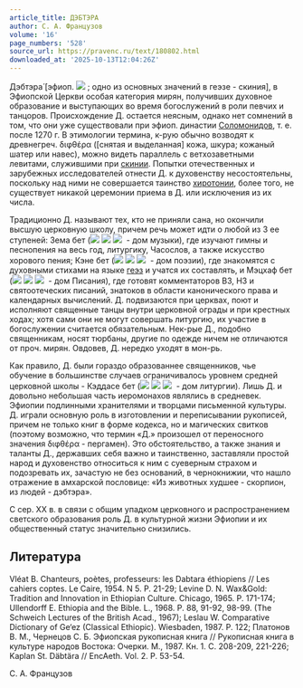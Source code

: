 ```yaml
---
article_title: ДЭБТЭРА
author: С. А. Французов
volume: '16'
page_numbers: '528'
source_url: https://pravenc.ru/text/180802.html
downloaded_at: '2025-10-13T12:04:26Z'
---
```


Дэбтэра́ [эфиоп. ![](https://pravenc.ru/char/26110/xd9axccP/image.png) ; одно из основных значений в геэзе - скиния], в Эфиопской Церкви особая категория мирян, получивших духовное образование и выступающих во время богослужений в роли певчих и танцоров. Происхождение Д. остается неясным, однако нет сомнений в том, что они уже существовали при эфиоп. династии [Соломонидов](https://pravenc.ru/text/Соломонидов.html), т. е. после 1270 г. В этимологии термина, к-рую обычно возводят к древнегреч. διφθέρα ([снятая и выделанная] кожа, шкура; кожаный шатер или навес), можно видеть параллель с ветхозаветными левитами, служившими при [скинии](https://pravenc.ru/text/Скиния.html). Попытки отечественных и зарубежных исследователей отнести Д. к духовенству несостоятельны, поскольку над ними не совершается таинство [хиротонии](https://pravenc.ru/text/Хиротония.html), более того, не существует никакой церемонии приема в Д. или исключения из их числа.

Традиционно Д. называют тех, кто не приняли сана, но окончили высшую церковную школу, причем речь может идти о любой из 3 ее ступеней: Зема бет (![](<https://pravenc.ru/char/26110/xd6xf4H /image.png>) ![](<https://pravenc.ru/char/26110/ xb5 /image.png>) ![](<https://pravenc.ru/char/26110/ xcaxf4g/image.png>)  - дом музыки), где изучают гимны и песнопения на весь год, литургику, Часослов, а также искусство хорового пения; Кэне бет (![](<https://pravenc.ru/char/26110/x5bxcfxf4 /image.png>) ![](<https://pravenc.ru/char/26110/ xb5 /image.png>) ![](<https://pravenc.ru/char/26110/ xcaxf4g/image.png>)  - дом поэзии), где знакомятся с духовными стихами на языке [геэз](https://pravenc.ru/text/геэз.html) и учатся их составлять, и Мэцхаф бет (![](<https://pravenc.ru/char/26110/Ixecxc2x3b /image.png>) ![](<https://pravenc.ru/char/26110/ xb5 /image.png>) ![](<https://pravenc.ru/char/26110/ xcaxf4g/image.png>)  - дом Писания), где готовят комментаторов ВЗ, НЗ и святоотеческих писаний, знатоков в области канонического права и календарных вычислений. Д. подвизаются при церквах, поют и исполняют священные танцы внутри церковной ограды и при крестных ходах; хотя сами они не могут совершать литургию, их участие в богослужении считается обязательным. Нек-рые Д., подобно священникам, носят тюрбаны, другие по одежде ничем не отличаются от проч. мирян. Овдовев, Д. нередко уходят в мон-рь.

Как правило, Д. были гораздо образованнее священников, чье обучение в большинстве случаев ограничивалось уровнем средней церковной школы - Кэддасе бет (![](<https://pravenc.ru/char/26110/x5b1xc6xf4 /image.png>) ![](<https://pravenc.ru/char/26110/ xb5 /image.png>) ![](<https://pravenc.ru/char/26110/ xcaxf4g/image.png>)  - дом литургии). Лишь Д. и довольно небольшая часть иеромонахов являлись в средневек. Эфиопии подлинными хранителями и творцами письменной культуры. Д. играли основную роль в изготовлении и переписывании рукописей, причем не только книг в форме кодекса, но и магических свитков (поэтому возможно, что термин «Д.» произошел от переносного значения διφθέρα - пергамен). Это обстоятельство, а также знания и таланты Д., державших себя важно и таинственно, заставляли простой народ и духовенство относиться к ним с суеверным страхом и подозревать их, зачастую не без оснований, в чернокнижии, что нашло отражение в амхарской пословице: «Из животных худшее - скорпион, из людей - дэбтэра».

С сер. XX в. в связи с общим упадком церковного и распространением светского образования роль Д. в культурной жизни Эфиопии и их общественный статус значительно снизились.

## Литература

Vléat B. Chanteurs, poètes, professeurs: les Dabtara éthiopiens // Les cahiers coptes. Le Caire, 1954. N 5. P. 21-29; Levine D. N. Wax&Gold: Tradition and Innovation in Ethiopian Culture. Chicago, 1965. P. 171-174; Ullendorff E. Ethiopia and the Bible. L., 1968. P. 88, 91-92, 98-99. (The Schweich Lectures of the British Acad., 1967); Leslau W. Comparative Dictionary of Ge‘ez (Classical Ethiopic). Wiesbaden, 1987. P. 122; Платонов В. М., Чернецов С. Б. Эфиопская рукописная книга // Рукописная книга в культуре народов Востока: Очерки. М., 1987. Кн. 1. С. 208-209, 221-226; Kaplan St. Däbtära // EncAeth. Vol. 2. P. 53-54.

С. А. Французов
